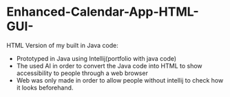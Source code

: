 # Enhanced-Calendar-App-HTML-GUI-

HTML Version of my built in Java code:
- Prototyped in Java using Intellij(portfolio with java code)
- The used AI in order to convert the Java code into HTML to show accessibility to people through a web browser
- Web was only made in order to allow people without intellij to check how it looks beforehand. 